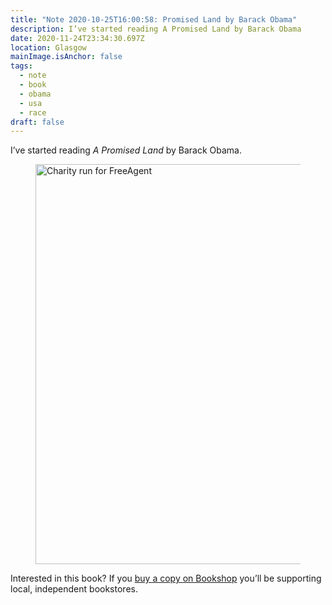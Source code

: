 ```yaml
---
title: "Note 2020-10-25T16:00:58: Promised Land by Barack Obama"
description: I’ve started reading A Promised Land by Barack Obama
date: 2020-11-24T23:34:30.697Z
location: Glasgow
mainImage.isAnchor: false
tags:
  - note
  - book
  - obama
  - usa
  - race
draft: false
---
```

I’ve started reading *A Promised Land* by Barack Obama.

<figure>
  <a href="https://uk.bookshop.org/a/4340/9780241491515">
    <img src="https://res.cloudinary.com/fuzzylogic/image/upload/q_auto,f_auto,w_640/v1606339531/a-promised-land-barack-obama_t3klf4.png" alt="Charity run for FreeAgent" loading="lazy" width="640">
  </a>
</figure>

Interested in this book? If you <a href="https://uk.bookshop.org/a/4340/9780241491515">buy a copy on Bookshop</a> you’ll be supporting local, independent bookstores.
